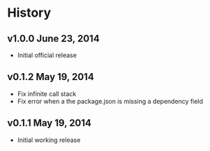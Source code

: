 # History

## v1.0.0 June 23, 2014
- Initial official release

## v0.1.2 May 19, 2014
- Fix infinite call stack
- Fix error when a the package.json is missing a dependency field

## v0.1.1 May 19, 2014
- Initial working release
